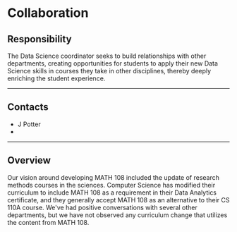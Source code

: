 # Collaboration

## Responsibility
The Data Science coordinator seeks to build relationships with other departments, creating opportunities for students to apply their new Data Science skills in courses they take in other disciplines, thereby deeply enriching the student experience.

---

## Contacts
- J Potter
- 

---

## Overview
Our vision around developing MATH 108 included the update of research methods courses in the sciences. Computer Science has modified their curriculum to include MATH 108 as a requirement in their Data Analytics certificate, and they generally accept MATH 108 as an alternative to their CS 110A course. We've had positive conversations with several other departments, but we have not observed any curriculum change that utilizes the content from MATH 108.
